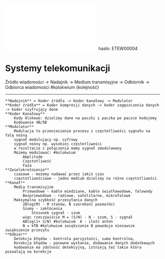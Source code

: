 ![](Notatki/Semestr%203/Podstawy%20telekomunikacji/Wykłady/Wykład%202/PT%20-%20wykład%20nr%202%20(SK).pdf)
hasło: ETEW00004
# Systemy telekomunikacji

Źródło wiadomości -> Nadajnik -> Medium transmisyjne -> Odbiornik -> Odbiorca wiadomości
#kolokwium {kolejność}

---
	**Nadajnik** = Koder źródła -> Koder kanałowy -> Modulator
	**Koder źródła** = Koder kompresji danych -> koder zagęszczenia danych -> koder szyfrujący dane 
	**Koder Kanałowy** 
		Kody blokowe: dzielimy dane na paczki i paczka po paczce kodujemy
		Kodowanie 4B/5B
	**Modulator**
		Modulacja to przeniesienie procesu z częstotliwości sygnału na falę nośną
		sygnał modulujący np. cyfrowy
		sygnał nośny np. wysokiej częstotliwości
		w rezultacie z połączenia mamy sygnał zmodulowany
		Możemy modulować: #kolokwium 
			Amplitude
			Częstotliwość
			Faza
	**Zwielokrotnienie**
		czasowe - możemy nadawać przez jakiś czas
		częstotliwościowe - jedno medium dzielimy na różne częstotliwości 
	**Kanał**
		Media transmisyjne
			Przewodowe - kable miedziane, kable światłowodowe, falowody
			Bezprzewodowe - radiowe, satelitarne, mikrofalowe
		Maksymalna szybkość przesyłania danych
			2Blog(M) - M stanów, B szerokość pasma(Hz)
			Szumy - zakłócenia
				Stosunek sygnał - szum
			więc rzeczywiście M = (S/N) - N - szum, S - sygnał
			ABlog(1+ S/N) #kolokwium  A - ilość anten
			N = kTB #kolokwium zwiększanie B powoduje niezawsze zwiększenie przesyłu
	**Odbiór**
		Detekcja błędów - kontrola parzystości, suma kontrolna, 
		Korekcja błędów - ponowne wysłanie, dodawanie danych dodatkowych
		kodowanie ma zdolność detekcyjną, istnieją też takie która pozwalają na korekcje 
